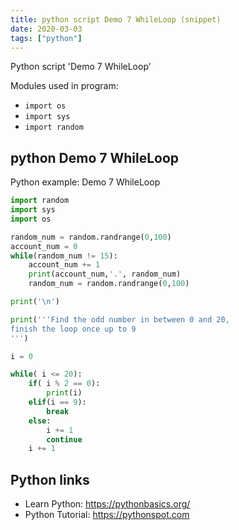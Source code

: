```yaml
---
title: python script Demo 7 WhileLoop (snippet)
date: 2020-03-03
tags: ["python"]
---
```

Python script 'Demo 7 WhileLoop'


Modules used in program: 
* `import os`
* `import sys`
* `import random`

## python Demo 7 WhileLoop

Python example: Demo 7 WhileLoop

```python
import random
import sys
import os

random_num = random.randrange(0,100)
account_num = 0
while(random_num != 15):
    account_num += 1
    print(account_num,'.', random_num)
    random_num = random.randrange(0,100)

print('\n')

print('''Find the odd number in between 0 and 20,
finish the loop once up to 9
''')

i = 0

while( i <= 20):
    if( i % 2 == 0):
        print(i)
    elif(i == 9):
        break
    else:
        i += 1
        continue
    i += 1

```

## Python links

- Learn Python: https://pythonbasics.org/
- Python Tutorial: https://pythonspot.com
